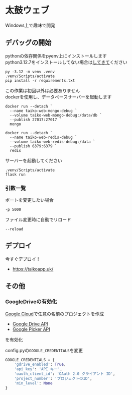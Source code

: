 # 太鼓ウェブ

Windows上で趣味で開発

## デバッグの開始
pythonの依存関係をpyenv上にインストールします  
python3.12.7をインストールしてない場合は[してきて](https://www.python.org/downloads/release/python-3127/)ください  
```
py -3.12 -m venv .venv
.venv/Scripts/activate
pip install -r requirements.txt
```

この作業は初回以外は必要ありません  
dockerを使用し、データベースサーバーを起動します

```
docker run --detach `
  --name taiko-web-mongo-debug `
  --volume taiko-web-mongo-debug:/data/db `
  --publish 27017:27017 `
  mongo
```

```
docker run --detach `
  --name taiko-web-redis-debug `
  --volume taiko-web-redis-debug:/data `
  --publish 6379:6379 `
  redis
```

サーバーを起動してください

```
.venv/Scripts/activate
flask run
```

### 引数一覧

ポートを変更したい場合
```
-p 5000
```

ファイル変更時に自動でリロード
```
--reload
```


## デプロイ

今すぐデプロイ！

- https://taikoapp.uk/

## その他
### GoogleDriveの有効化
[Google Cloud](https://console.cloud.google.com/welcome)で任意の名前のプロジェクトを作成

- [Google Drive API](https://console.cloud.google.com/apis/library/drive.googleapis.com)
- [Google Picker API](https://console.cloud.google.com/apis/api/picker.googleapis.com/metrics)

を有効化

config.pyの`GOOGLE_CREDENTIALS`を変更
```python
GOOGLE_CREDENTIALS = {
    'gdrive_enabled': True,
    'api_key': 'API キー',
    'oauth_client_id': 'OAuth 2.0 クライアント ID',
    'project_number': 'プロジェクトのID',
    'min_level': None
}
```